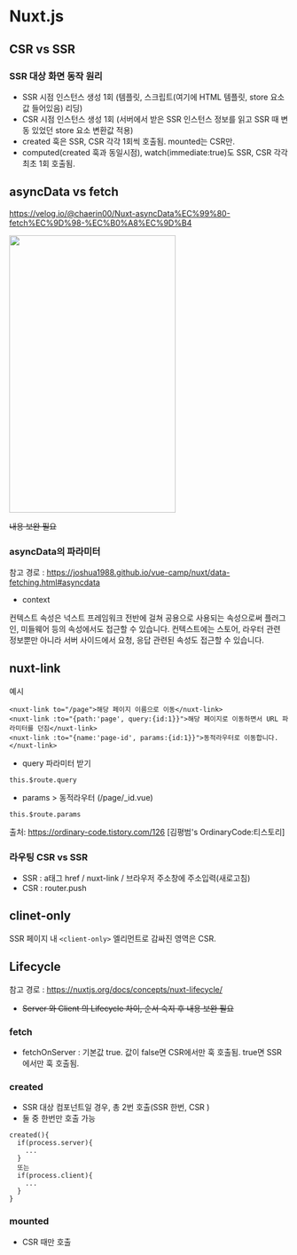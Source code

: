# Nuxt.js

## CSR vs SSR

### SSR 대상 화면 동작 원리
* SSR 시점 인스턴스 생성 1회 (템플릿, 스크립트(여기에 HTML 템플릿, store 요소 값 들어있음) 리딩)
* CSR 시점 인스턴스 생성 1회 (서버에서 받은 SSR 인스턴스 정보를 읽고 SSR 때 변동 있었던 store 요소 변환값 적용)
* created 훅은 SSR, CSR 각각 1회씩 호출됨. mounted는 CSR만.
* computed(created 훅과 동일시점), watch(immediate:true)도 SSR, CSR 각각 최초 1회 호출됨.

## asyncData vs fetch

https://velog.io/@chaerin00/Nuxt-asyncData%EC%99%80-fetch%EC%9D%98-%EC%B0%A8%EC%9D%B4

<img src="https://user-images.githubusercontent.com/67194249/178662727-ab4794f5-31d4-49e8-90f4-824d144eacfe.png" width="300" height="500">

~~내용 보완 필요~~

### asyncData의 파라미터

참고 경로 : https://joshua1988.github.io/vue-camp/nuxt/data-fetching.html#asyncdata

* context

컨텍스트 속성은 넉스트 프레임워크 전반에 걸쳐 공용으로 사용되는 속성으로써 플러그인, 미들웨어 등의 속성에서도 접근할 수 있습니다. 컨텍스트에는 스토어, 라우터 관련 정보뿐만 아니라 서버 사이드에서 요청, 응답 관련된 속성도 접근할 수 있습니다.

## nuxt-link

예시
~~~
<nuxt-link to="/page">해당 페이지 이름으로 이동</nuxt-link>
<nuxt-link :to="{path:'page', query:{id:1}}">해당 페이지로 이동하면서 URL 파라미터를 던짐</nuxt-link>
<nuxt-link :to="{name:'page-id', params:{id:1}}">동적라우터로 이동합니다.</nuxt-link>
~~~
* query 파라미터 받기
~~~
this.$route.query
~~~

* params > 동적라우터 (/page/_id.vue)
~~~
this.$route.params
~~~

출처: https://ordinary-code.tistory.com/126 [김평범's OrdinaryCode:티스토리]

### 라우팅 CSR vs SSR
* SSR : a태그 href / nuxt-link / 브라우저 주소창에 주소입력(새로고침)
* CSR : router.push

## clinet-only
SSR 페이지 내 `<client-only>` 엘리먼트로 감싸진 영역은 CSR.


## Lifecycle

참고 경로 : https://nuxtjs.org/docs/concepts/nuxt-lifecycle/

* ~~Server 와 Client 의 Lifecycle 차이, 순서 숙지 후 내용 보완 필요~~

### fetch
* fetchOnServer : 기본값 true. 값이 false면 CSR에서만 훅 호출됨. true면 SSR에서만 훅 호출됨.

### created
* SSR 대상 컴포넌트일 경우, 총 2번 호출(SSR 한번, CSR )
* 둘 중 한번만 호출 가능
```
created(){
  if(process.server){
    ...
  }
  또는
  if(process.client){
    ...
  }
}
```

### mounted
* CSR 때만 호출


